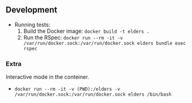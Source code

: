 ## Development
* Running tests:
  1. Build the Docker image: `docker build -t elders .`
  2. Run the RSpec: `docker run --rm -it -v /var/run/docker.sock:/var/run/docker.sock elders bundle exec rspec`

### Extra
Interactive mode in the conteiner.

* `docker run --rm -it -v (PWD):/elders -v /var/run/docker.sock:/var/run/docker.sock elders /bin/bash`
